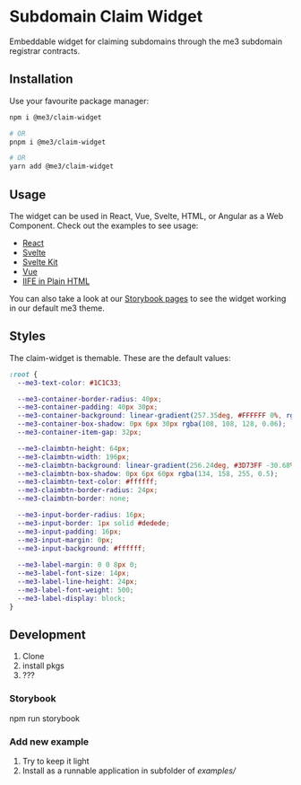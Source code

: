 # Subdomain Claim Widget

Embeddable widget for claiming subdomains through the me3 subdomain registrar contracts.

## Installation

Use your favourite package manager:

```sh
npm i @me3/claim-widget

# OR
pnpm i @me3/claim-widget

# OR
yarn add @me3/claim-widget
```

## Usage

The widget can be used in React, Vue, Svelte, HTML, or Angular as a Web Component.
Check out the examples to see usage:

* [React](/examples/react/README.md)
* [Svelte](/examples/svelte/README.md)
* [Svelte Kit](/examples/svelte-kit/README.md)
* [Vue](/examples/vue/README.md)
* [IIFE in Plain HTML](/examples/iife/README.md)

You can also take a look at our [Storybook pages](https://me3-eth.github.io/claim-widget/)
to see the widget working in our default me3 theme.

## Styles

The claim-widget is themable. These are the default values:

```css
:root {
  --me3-text-color: #1C1C33;

  --me3-container-border-radius: 40px;
  --me3-container-padding: 40px 30px;
  --me3-container-background: linear-gradient(257.35deg, #FFFFFF 0%, rgba(255, 255, 255, 0.25) 100%);
  --me3-container-box-shadow: 0px 6px 30px rgba(108, 108, 128, 0.06);
  --me3-container-item-gap: 32px;

  --me3-claimbtn-height: 64px;
  --me3-claimbtn-width: 196px;
  --me3-claimbtn-background: linear-gradient(256.24deg, #3D73FF -30.68%, rgba(121, 174, 255, 0.8) 23.64%, rgba(145, 142, 255, 0.75) 63.28%, rgba(87, 122, 255, 0.35) 97.37%);
  --me3-claimbtn-box-shadow: 0px 6px 60px rgba(134, 158, 255, 0.5);
  --me3-claimbtn-text-color: #ffffff;
  --me3-claimbtn-border-radius: 24px;
  --me3-claimbtn-border: none;

  --me3-input-border-radius: 16px;
  --me3-input-border: 1px solid #dedede;
  --me3-input-padding: 16px;
  --me3-input-margin: 0px;
  --me3-input-background: #ffffff;
  
  --me3-label-margin: 0 0 8px 0;
  --me3-label-font-size: 14px;
  --me3-label-line-height: 24px;
  --me3-label-font-weight: 500;
  --me3-label-display: block;
}
```

## Development

1. Clone
2. install pkgs
3. ???

### Storybook

npm run storybook

### Add new example

1. Try to keep it light
2. Install as a runnable application in subfolder of _examples/_
